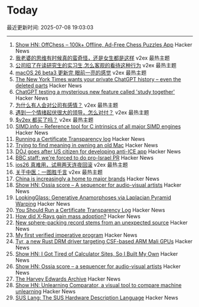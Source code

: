 # Today

最近更新时间: 2025-07-08 19:03:03

--- 
1. [Show HN: OffChess – 100k+ Offline, Ad-Free Chess Puzzles App](https://offchess.com) Hacker News
2. [我老婆的思维有时候真的蛮奇怪，还是女生都是这样](https://www.v2ex.com/t/1143758) v2ex 最热主题
3. [公司招了在读研究生的实习生,怎么客观的看待这种行为](https://www.v2ex.com/t/1143688) v2ex 最热主题
4. [macOS 26 beta3 更新完 眼前一亮的感觉](https://www.v2ex.com/t/1143621) v2ex 最热主题
5. [The New York Times wants your private ChatGPT history – even the deleted parts](https://thehill.com/opinion/technology/5383530-chatgpt-users-privacy-collateral-damage/) Hacker News
6. [ChatGPT testing a mysterious new feature called 'study together'](https://techcrunch.com/2025/07/07/chatgpt-is-testing-a-mysterious-new-feature-called-study-together/) Hacker News
7. [为什么有人会对公司有感情？](https://www.v2ex.com/t/1143661) v2ex 最热主题
8. [遇到一个情绪起伏很大的领导，怎么对付？](https://www.v2ex.com/t/1143640) v2ex 最热主题
9. [$v2ex 都买了吗？](https://www.v2ex.com/t/1143631) v2ex 最热主题
10. [SIMD.info – Reference tool for C intrinsics of all major SIMD engines](https://simd.info/) Hacker News
11. [Running a Certificate Transparency log](https://words.filippo.io/run-sunlight/) Hacker News
12. [Trying to find meaning in owning an old Mac](https://blog.decryption.net.au/posts/macse30.html) Hacker News
13. [DOJ goes after US citizen for developing anti-ICE app](https://appleinsider.com/articles/25/07/07/doj-goes-after-us-citizen-for-developing-anti-ice-app) Hacker News
14. [BBC staff: we're forced to do pro-Israel PR](https://www.owenjones.news/p/bbc-staff-were-forced-to-do-pro-israel) Hacker News
15. [ios26 真难用，试用两天连夜回滚](https://www.v2ex.com/t/1143639) v2ex 最热主题
16. [关于中医：一图胜千言](https://www.v2ex.com/t/1143638) v2ex 最热主题
17. [China is increasingly a home to major brands](https://musgrave.substack.com/p/oh-no-i-betrayed-america) Hacker News
18. [Show HN: Ossia score – A sequencer for audio-visual artists](https://github.com/ossia/score) Hacker News
19. [LookingGlass: Generative Anamorphoses via Laplacian Pyramid Warping](https://studios.disneyresearch.com/2025/06/09/lookingglass-generative-anamorphoses-via-laplacian-pyramid-warping/) Hacker News
20. [You Should Run a Certificate Transparency Log](https://words.filippo.io/run-sunlight/) Hacker News
21. [How did X-Rays gain mass adoption?](https://www.aditharun.com/p/how-did-x-rays-gain-mass-adoption) Hacker News
22. [New sphere-packing record stems from an unexpected source](https://www.quantamagazine.org/new-sphere-packing-record-stems-from-an-unexpected-source-20250707/) Hacker News
23. [My first verified imperative program](https://markushimmel.de/blog/my-first-verified-imperative-program/) Hacker News
24. [Tyr, a new Rust DRM driver targeting CSF-based ARM Mali GPUs](https://www.collabora.com/news-and-blog/news-and-events/introducing-tyr-a-new-rust-drm-driver.html) Hacker News
25. [Show HN: I Got Tired of Calculator Sites, So I Built My Own](https://news.ycombinator.com/item?id=44491938) Hacker News
26. [Show HN: Ossia score – a sequencer for audio-visual artists](https://github.com/ossia/score) Hacker News
27. [The Harvey Edwards Archive](https://www.harveyedwards-archive.com) Hacker News
28. [Show HN: Unlearning Comparator, a visual tool to compare machine unlearning](https://gnueaj.github.io/Machine-Unlearning-Comparator/) Hacker News
29. [SUS Lang: The SUS Hardware Description Language](https://sus-lang.org/) Hacker News
